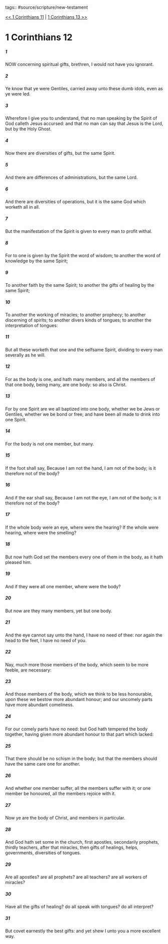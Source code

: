 tags:: #source/scripture/new-testament

[<< 1 Corinthians 11](/new-testament/07_1_Corinthians/1_Corinthians_11.md) | [1 Corinthians 13 >>](/new-testament/07_1_Corinthians/1_Corinthians_13.md)

# 1 Corinthians 12

##### 1

NOW concerning spiritual gifts, brethren, I would not have you ignorant.

##### 2

Ye know that ye were Gentiles, carried away unto these dumb idols, even as ye were led.

##### 3

Wherefore I give you to understand, that no man speaking by the Spirit of God calleth Jesus accursed: and that no man can say that Jesus is the Lord, but by the Holy Ghost.

##### 4

Now there are diversities of gifts, but the same Spirit.

##### 5

And there are differences of administrations, but the same Lord.

##### 6

And there are diversities of operations, but it is the same God which worketh all in all.

##### 7

But the manifestation of the Spirit is given to every man to profit withal.

##### 8

For to one is given by the Spirit the word of wisdom; to another the word of knowledge by the same Spirit;

##### 9

To another faith by the same Spirit; to another the gifts of healing by the same Spirit;

##### 10

To another the working of miracles; to another prophecy; to another discerning of spirits; to another divers kinds of tongues; to another the interpretation of tongues:

##### 11

But all these worketh that one and the selfsame Spirit, dividing to every man severally as he will.

##### 12

For as the body is one, and hath many members, and all the members of that one body, being many, are one body: so also is Christ.

##### 13

For by one Spirit are we all baptized into one body, whether we be Jews or Gentiles, whether we be bond or free; and have been all made to drink into one Spirit.

##### 14

For the body is not one member, but many.

##### 15

If the foot shall say, Because I am not the hand, I am not of the body; is it therefore not of the body?

##### 16

And if the ear shall say, Because I am not the eye, I am not of the body; is it therefore not of the body?

##### 17

If the whole body were an eye, where were the hearing? If the whole were hearing, where were the smelling?

##### 18

But now hath God set the members every one of them in the body, as it hath pleased him.

##### 19

And if they were all one member, where were the body?

##### 20

But now are they many members, yet but one body.

##### 21

And the eye cannot say unto the hand, I have no need of thee: nor again the head to the feet, I have no need of you.

##### 22

Nay, much more those members of the body, which seem to be more feeble, are necessary:

##### 23

And those members of the body, which we think to be less honourable, upon these we bestow more abundant honour; and our uncomely parts have more abundant comeliness.

##### 24

For our comely parts have no need: but God hath tempered the body together, having given more abundant honour to that part which lacked:

##### 25

That there should be no schism in the body; but that the members should have the same care one for another.

##### 26

And whether one member suffer, all the members suffer with it; or one member be honoured, all the members rejoice with it.

##### 27

Now ye are the body of Christ, and members in particular.

##### 28

And God hath set some in the church, first apostles, secondarily prophets, thirdly teachers, after that miracles, then gifts of healings, helps, governments, diversities of tongues.

##### 29

Are all apostles? are all prophets? are all teachers? are all workers of miracles?

##### 30

Have all the gifts of healing? do all speak with tongues? do all interpret?

##### 31

But covet earnestly the best gifts: and yet shew I unto you a more excellent way.
